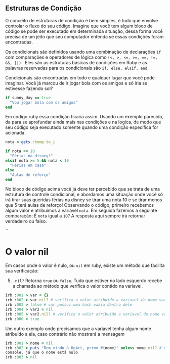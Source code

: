 ## Estruturas de Condição

O conceito de estruturas de condição é bem simples, é tudo que envolve controlar o fluxo do seu código. Imagine que você tem algum bloco de código se pode ser executado em determinada situação, dessa forma você precisa de um jeito que seu computador entenda se essas condições foram encontradas.

Os condicionais são definidos usando uma combinação de declarações `if` com comparações e operadores de lógica como `(<, >, <=, >=, ==, !=, &&, ||)` . Eles são as estruturas básicas de condições em Ruby e as palavras reservadas para os condicionais são `if, else, elsif, end`.

Condicionais são encontradas em todo e qualquer lugar que você pode imaginar. Você já marcou de ir jogar bola com os amigos e só iria se estivesse fazendo sol?

```ruby
if sunny_day == true
  "Vou jogar bola com os amigos"
end
```

Em código ruby essa condição ficaria assim. Usando um exemplo parecido, da para se aprofundar ainda mais nas condições e na logica, de modo que seu código seja executado somente quando uma condição específica for acionada.

```ruby
nota = gets.chomp.to_i

if nota == 10
  "Férias na disney!"
elsif nota >= 5 && nota < 10
  "Férias em casa"
else
  "Aulas de reforço"
end
```

No bloco de código acima você já deve ter percebido que se trata de uma estrutura de controle condicional, e abordamos uma situação onde você só irá tirar suas queridas férias na disney se tirar uma nota 10 e se tirar menos que 5 terá aulas de reforço! Observando o código, primeiro recebemos algum valor e atribuímos à variavel `nota`. Em seguida fazemos a seguinte comparação: É `nota` igual a `10`? A resposta aqui sempre irá retornar verdadeiro ou falso. 

``

# O valor nil
Em casos onde o valor é nulo, ou `nil` em ruby, existe um método que facilita
sua verificação:

5. `.nil?` Retorna `true` ou `false`. Tudo que estiver no lado esquerdo recebe a
   chamada ao método que verifica o valor contido na variavel.

```ruby
irb :001 > var = {}
irb :002 > var.nil? # verifica o valor atribuído a variavel de nome var
irb :003 > false # var possui uma hash vazia dentro dele
irb :004 > var2 = nil
irb :005 > var2.nil? # verifica o valor atribuído a variavel de nome var2
irb :006 > true

```

Um outro exemplo onde precisamos que a variavel tenha algum nome atribuído a ela, caso contrário não mostrará a mensagem

```ruby
irb :001 > nome = nil
irb :002 > puts "Bem vindo à He4rt, primo #{nome}" unless nome.nil? # não retorna nada no
console, já que o nome está nulo
irb :003 > nil
```

